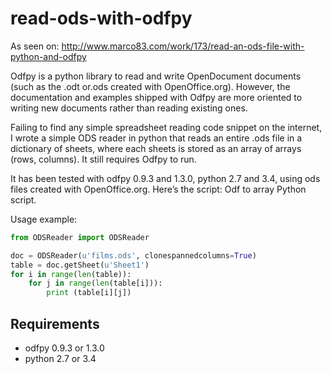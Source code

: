 read-ods-with-odfpy
===================

As seen on: http://www.marco83.com/work/173/read-an-ods-file-with-python-and-odfpy

Odfpy is a python library to read and write OpenDocument documents (such as the .odt or.ods created with OpenOffice.org). However, the documentation and examples shipped with Odfpy are more oriented to writing new documents rather than reading existing ones.

Failing to find any simple spreadsheet reading code snippet on the internet, I wrote a simple ODS reader in python that reads an entire .ods file in a dictionary of sheets, where each sheets is stored as an array of arrays (rows, columns). It still requires Odfpy to run.

It has been tested with odfpy 0.9.3 and 1.3.0, python 2.7 and 3.4, using ods files created with OpenOffice.org. Here’s the script: Odf to array Python script.

Usage example:

```python
from ODSReader import ODSReader

doc = ODSReader(u'films.ods', clonespannedcolumns=True)
table = doc.getSheet(u'Sheet1')
for i in range(len(table)):
    for j in range(len(table[i])):
        print (table[i][j])
```

Requirements
-----------------
 * odfpy 0.9.3 or 1.3.0
 * python 2.7 or 3.4
